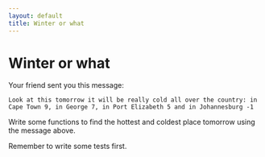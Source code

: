 ```yaml
---
layout: default
title: Winter or what
---
```


# Winter or what

Your friend sent you this message:

`Look at this tomorrow it will be really cold all over the country: in Cape Town 9, in George 7, in Port Elizabeth 5 and in Johannesburg -1`

Write some functions to find the hottest and coldest place tomorrow using the message above.

Remember to write some tests first.
